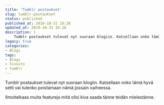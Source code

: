 ```yaml
---
title: 'Tumblr postaukset'
slug: tumblr-postaukset
status: published
published_at: 2010-10-31 16:26
updated_at: 2010-10-31 16:26
description: |
    Tumblr postaukset tulevat nyt suoraan blogiin. Katsellaan onko tämä hyvä setti vai tulenko poistamaan nämä jossain vaiheessa. Ilmoitelkaas muita featureja mitä olisi kiva saada tänne teidän mielestänne.
legacy: true
categories:
- Blogi
tags:
- Blogi
- Sivusto
- tumblr
---
```


<p>Tumblr postaukset tulevat nyt suoraan blogiin. Katsellaan onko tämä hyvä setti vai tulenko poistamaan nämä jossain vaiheessa.</p>
<p>Ilmoitelkaas muita featureja mitä olisi kiva saada tänne teidän mielestänne.</p>